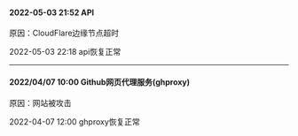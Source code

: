 #### 2022-05-03 21:52 API

原因：CloudFlare边缘节点超时

2022-05-03 22:18 api恢复正常

---
#### 2022/04/07 10:00 Github网页代理服务(ghproxy)

原因：网站被攻击

2022-04-07 12:00 ghproxy恢复正常
